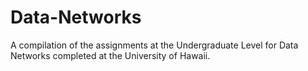 # Data-Networks
A compilation of the assignments at the Undergraduate Level for Data Networks completed at the University of Hawaii.
